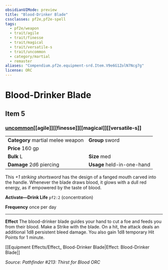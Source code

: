 ```yaml
---
obsidianUIMode: preview
title: "Blood-Drinker Blade"
cssclasses: pf2e,pf2e-spell
tags:
  - pf2e/weapon
  - trait/agile
  - trait/finesse
  - trait/magical
  - trait/versatile-s
  - trait/uncommon
  - category/martial
  - remaster
aliases: "Compendium.pf2e.equipment-srd.Item.V9e6G1ZolN7Ncg7g"
license: ORC
---
```

# Blood-Drinker Blade
## Item 5
### [uncommon](uncommon "Uncommon Rarity Trait")[[agile]][[finesse]][[magical]][[versatile-s]]

|  |  |
| -- | -- |
| **Category** martial melee weapon | **Group** sword |
| **Price** 160 gp |  |
| **Bulk** L | **Size** med |
| **Damage** 2d6 piercing  | **Usage** held-in-one-hand |



This _+1 striking shortsword_ has the design of a fanged mouth carved into the handle. Whenever the blade draws blood, it glows with a dull red energy, as if empowered by the taste of blood.

**Activate—Drink Life** `pf2:2` (concentration)

**Frequency** once per day

* * *

**Effect** The blood-drinker blade guides your hand to cut a foe and feeds you from their blood. Make a Strike with the blade. On a hit, the attack deals an additional 1d8 persistent bleed damage. You also gain 1d8 temporary Hit Points for 1 minute.

[[Equipment Effects/Effect_ Blood-Drinker Blade|Effect: Blood-Drinker Blade]]

*Source: Pathfinder #213: Thirst for Blood*
*ORC*